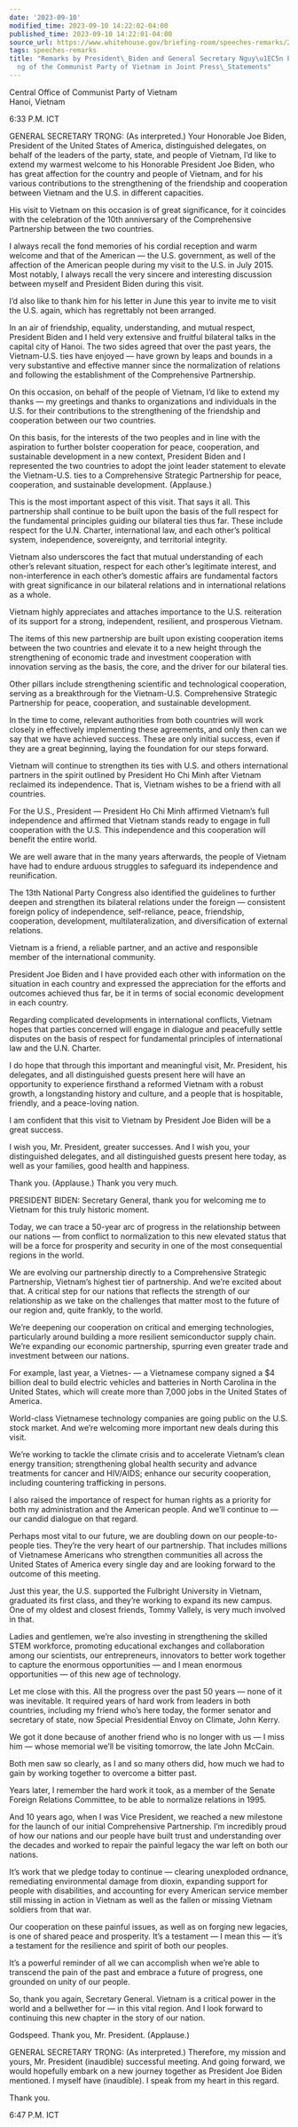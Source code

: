 ```yaml
---
date: '2023-09-10'
modified_time: 2023-09-10 14:22:02-04:00
published_time: 2023-09-10 14:22:01-04:00
source_url: https://www.whitehouse.gov/briefing-room/speeches-remarks/2023/09/10/remarks-by-president-biden-and-general-secretary-nguyen-phu-trong-of-the-communist-party-of-vietnam-in-joint-press-statements/
tags: speeches-remarks
title: "Remarks by President\_Biden and General Secretary Nguy\u1EC5n Ph\xFA Tr\u1ECD\
  ng of the Communist Party of Vietnam in Joint Press\_Statements"
---
```

 
Central Office of Communist Party of Vietnam  
Hanoi, Vietnam  

6:33 P.M. ICT

GENERAL SECRETARY TRỌNG: (As interpreted.) Your Honorable Joe Biden,
President of the United States of America, distinguished delegates, on
behalf of the leaders of the party, state, and people of Vietnam, I’d
like to extend my warmest welcome to his Honorable President Joe Biden,
who has great affection for the country and people of Vietnam, and for
his various contributions to the strengthening of the friendship and
cooperation between Vietnam and the U.S. in different capacities.

His visit to Vietnam on this occasion is of great significance, for it
coincides with the celebration of the 10th anniversary of the
Comprehensive Partnership between the two countries.

I always recall the fond memories of his cordial reception and warm
welcome and that of the American — the U.S. government, as well of the
affection of the American people during my visit to the U.S. in July
2015. Most notably, I always recall the very sincere and interesting
discussion between myself and President Biden during this visit.

I’d also like to thank him for his letter in June this year to invite me
to visit the U.S. again, which has regrettably not been arranged.

In an air of friendship, equality, understanding, and mutual respect,
President Biden and I held very extensive and fruitful bilateral talks
in the capital city of Hanoi. The two sides agreed that over the past
years, the Vietnam-U.S. ties have enjoyed — have grown by leaps and
bounds in a very substantive and effective manner since the
normalization of relations and following the establishment of the
Comprehensive Partnership.

On this occasion, on behalf of the people of Vietnam, I’d like to extend
my thanks — my greetings and thanks to organizations and individuals in
the U.S. for their contributions to the strengthening of the friendship
and cooperation between our two countries.

On this basis, for the interests of the two peoples and in line with the
aspiration to further bolster cooperation for peace, cooperation, and
sustainable development in a new context, President Biden and I
represented the two countries to adopt the joint leader statement to
elevate the Vietnam-U.S. ties to a Comprehensive Strategic Partnership
for peace, cooperation, and sustainable development. (Applause.)

This is the most important aspect of this visit. That says it all. This
partnership shall continue to be built upon the basis of the full
respect for the fundamental principles guiding our bilateral ties thus
far. These include respect for the U.N. Charter, international law, and
each other’s political system, independence, sovereignty, and
territorial integrity.

Vietnam also underscores the fact that mutual understanding of each
other’s relevant situation, respect for each other’s legitimate
interest, and non-interference in each other’s domestic affairs are
fundamental factors with great significance in our bilateral relations
and in international relations as a whole.

Vietnam highly appreciates and attaches importance to the U.S.
reiteration of its support for a strong, independent, resilient, and
prosperous Vietnam.

The items of this new partnership are built upon existing cooperation
items between the two countries and elevate it to a new height through
the strengthening of economic trade and investment cooperation with
innovation serving as the basis, the core, and the driver for our
bilateral ties.

Other pillars include strengthening scientific and technological
cooperation, serving as a breakthrough for the Vietnam-U.S.
Comprehensive Strategic Partnership for peace, cooperation, and
sustainable development.

In the time to come, relevant authorities from both countries will work
closely in effectively implementing these agreements, and only then can
we say that we have achieved success. These are only initial success,
even if they are a great beginning, laying the foundation for our steps
forward.

Vietnam will continue to strengthen its ties with U.S. and others
international partners in the spirit outlined by President Ho Chi Minh
after Vietnam reclaimed its independence. That is, Vietnam wishes to be
a friend with all countries.

For the U.S., President — President Ho Chi Minh affirmed Vietnam’s full
independence and affirmed that Vietnam stands ready to engage in full
cooperation with the U.S. This independence and this cooperation will
benefit the entire world.

We are well aware that in the many years afterwards, the people of
Vietnam have had to endure arduous struggles to safeguard its
independence and reunification.

The 13th National Party Congress also identified the guidelines to
further deepen and strengthen its bilateral relations under the foreign
— consistent foreign policy of independence, self-reliance, peace,
friendship, cooperation, development, multilateralization, and
diversification of external relations.

Vietnam is a friend, a reliable partner, and an active and responsible
member of the international community.

President Joe Biden and I have provided each other with information on
the situation in each country and expressed the appreciation for the
efforts and outcomes achieved thus far, be it in terms of social
economic development in each country.

Regarding complicated developments in international conflicts, Vietnam
hopes that parties concerned will engage in dialogue and peacefully
settle disputes on the basis of respect for fundamental principles of
international law and the U.N. Charter.

I do hope that through this important and meaningful visit, Mr.
President, his delegates, and all distinguished guests present here will
have an opportunity to experience firsthand a reformed Vietnam with a
robust growth, a longstanding history and culture, and a people that is
hospitable, friendly, and a peace-loving nation.

I am confident that this visit to Vietnam by President Joe Biden will be
a great success.

I wish you, Mr. President, greater successes. And I wish you, your
distinguished delegates, and all distinguished guests present here
today, as well as your families, good health and happiness.

Thank you. (Applause.) Thank you very much.

PRESIDENT BIDEN: Secretary General, thank you for welcoming me to
Vietnam for this truly historic moment.

Today, we can trace a 50-year arc of progress in the relationship
between our nations — from conflict to normalization to this new
elevated status that will be a force for prosperity and security in one
of the most consequential regions in the world.

We are evolving our partnership directly to a Comprehensive Strategic
Partnership, Vietnam’s highest tier of partnership. And we’re excited
about that. A critical step for our nations that reflects the strength
of our relationship as we take on the challenges that matter most to the
future of our region and, quite frankly, to the world.

We’re deepening our cooperation on critical and emerging technologies,
particularly around building a more resilient semiconductor supply
chain. We’re expanding our economic partnership, spurring even greater
trade and investment between our nations.

For example, last year, a Vietnes- — a Vietnamese company signed a $4
billion deal to build electric vehicles and batteries in North Carolina
in the United States, which will create more than 7,000 jobs in the
United States of America.

World-class Vietnamese technology companies are going public on the U.S.
stock market. And we’re welcoming more important new deals during this
visit.

We’re working to tackle the climate crisis and to accelerate Vietnam’s
clean energy transition; strengthening global health security and
advance treatments for cancer and HIV/AIDS; enhance our security
cooperation, including countering trafficking in persons.

I also raised the importance of respect for human rights as a priority
for both my administration and the American people. And we’ll continue
to — our candid dialogue on that regard.

Perhaps most vital to our future, we are doubling down on our
people-to-people ties. They’re the very heart of our partnership. That
includes millions of Vietnamese Americans who strengthen communities all
across the United States of America every single day and are looking
forward to the outcome of this meeting.

Just this year, the U.S. supported the Fulbright University in Vietnam,
graduated its first class, and they’re working to expand its new campus.
One of my oldest and closest friends, Tommy Vallely, is very much
involved in that.

Ladies and gentlemen, we’re also investing in strengthening the skilled
STEM workforce, promoting educational exchanges and collaboration among
our scientists, our entrepreneurs, innovators to better work together to
capture the enormous opportunities — and I mean enormous opportunities —
of this new age of technology.

Let me close with this. All the progress over the past 50 years — none
of it was inevitable. It required years of hard work from leaders in
both countries, including my friend who’s here today, the former senator
and secretary of state, now Special Presidential Envoy on Climate, John
Kerry.

We got it done because of another friend who is no longer with us — I
miss him — whose memorial we’ll be visiting tomorrow, the late John
McCain.

Both men saw so clearly, as I and so many others did, how much we had to
gain by working together to overcome a bitter past.

Years later, I remember the hard work it took, as a member of the Senate
Foreign Relations Committee, to be able to normalize relations in 1995.

And 10 years ago, when I was Vice President, we reached a new milestone
for the launch of our initial Comprehensive Partnership. I’m incredibly
proud of how our nations and our people have built trust and
understanding over the decades and worked to repair the painful legacy
the war left on both our nations.

It’s work that we pledge today to continue — clearing unexploded
ordnance, remediating environmental damage from dioxin, expanding
support for people with disabilities, and accounting for every American
service member still missing in action in Vietnam as well as the fallen
or missing Vietnam soldiers from that war.

Our cooperation on these painful issues, as well as on forging new
legacies, is one of shared peace and prosperity. It’s a testament — I
mean this — it’s a testament for the resilience and spirit of both our
peoples.

It’s a powerful reminder of all we can accomplish when we’re able to
transcend the pain of the past and embrace a future of progress, one
grounded on unity of our people.

So, thank you again, Secretary General. Vietnam is a critical power in
the world and a bellwether for — in this vital region. And I look
forward to continuing this new chapter in the story of our nation.

Godspeed. Thank you, Mr. President. (Applause.)

GENERAL SECRETARY TRỌNG: (As interpreted.) Therefore, my mission and
yours, Mr. President (inaudible) successful meeting. And going forward,
we would hopefully embark on a new journey together as President Joe
Biden mentioned. I myself have (inaudible). I speak from my heart in
this regard.

Thank you.

6:47 P.M. ICT
